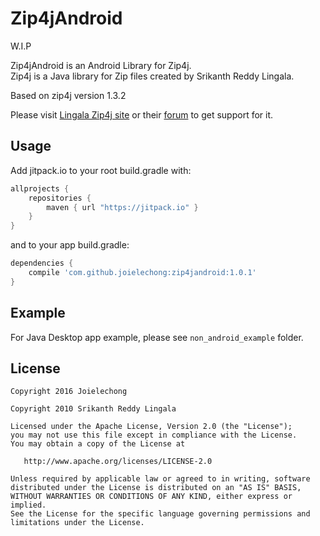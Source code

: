 Zip4jAndroid
=============

W.I.P

Zip4jAndroid is an Android Library for Zip4j.  
Zip4j is a Java library for Zip files created by Srikanth Reddy Lingala.  

Based on zip4j version 1.3.2

Please visit [Lingala Zip4j site][1] or their [forum][2] to get support for it.

Usage
-----
Add jitpack.io to your root build.gradle with:
```gradle
allprojects {
    repositories {
        maven { url "https://jitpack.io" }
    }
}
```
and to your app build.gradle:

```gradle
dependencies {
    compile 'com.github.joielechong:zip4jandroid:1.0.1'
}
```

Example
-------
For Java Desktop app example, please see `non_android_example` folder.

License
-------

    Copyright 2016 Joielechong
    
    Copyright 2010 Srikanth Reddy Lingala

    Licensed under the Apache License, Version 2.0 (the "License");
    you may not use this file except in compliance with the License.
    You may obtain a copy of the License at

       http://www.apache.org/licenses/LICENSE-2.0

    Unless required by applicable law or agreed to in writing, software
    distributed under the License is distributed on an "AS IS" BASIS,
    WITHOUT WARRANTIES OR CONDITIONS OF ANY KIND, either express or implied.
    See the License for the specific language governing permissions and
    limitations under the License.



 [1]: http://www.lingala.net/zip4j/
 [2]: http://www.lingala.net/zip4j/forum/index.php

